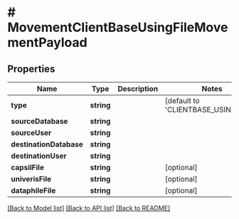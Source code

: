 # # MovementClientBaseUsingFileMovementPayload

## Properties

Name | Type | Description | Notes
------------ | ------------- | ------------- | -------------
**type** | **string** |  | [default to 'CLIENTBASE_USING_FILE']
**sourceDatabase** | **string** |  |
**sourceUser** | **string** |  |
**destinationDatabase** | **string** |  |
**destinationUser** | **string** |  |
**capsilFile** | **string** |  | [optional]
**univerisFile** | **string** |  | [optional]
**dataphileFile** | **string** |  | [optional]

[[Back to Model list]](../../README.md#models) [[Back to API list]](../../README.md#endpoints) [[Back to README]](../../README.md)
